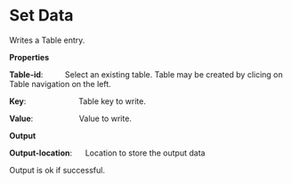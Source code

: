 # Set Data

Writes a Table entry.

 **Properties**
 

**Table-id**:               Select an existing table. Table may be created by clicing on Table navigation on the left.

**Key**:                        Table key to write.

**Value**:                     Value to write.

 **Output**
 

**Output-location**:      Location to store the output data

Output is ok if successful.